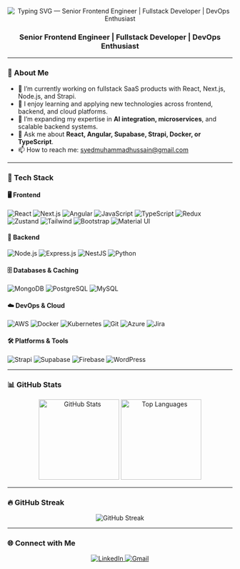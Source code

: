<p align="center">
  <img
    src="https://readme-typing-svg.demolab.com?font=Fira+Code&weight=500&size=32&duration=2000&pause=800&color=61DAFB&center=true&width=600&background=00000000&lines=Senior+Frontend+Engineer;Fullstack+Developer;DevOps+Enthusiast"
    alt="Typing SVG — Senior Frontend Engineer | Fullstack Developer | DevOps Enthusiast"
  />
</p>

<h3 align="center">Senior Frontend Engineer | Fullstack Developer | DevOps Enthusiast</h3>

---

### 🚀 About Me

- 🔭 I’m currently working on fullstack SaaS products with React, Next.js, Node.js, and Strapi.
- 🧠 I enjoy learning and applying new technologies across frontend, backend, and cloud platforms.
- 🌱 I’m expanding my expertise in **AI integration, microservices**, and scalable backend systems.
- 💬 Ask me about **React, Angular, Supabase, Strapi, Docker, or TypeScript**.
- 📫 How to reach me: [syedmuhammadhussain@gmail.com](mailto:syedmuhammadhussain@gmail.com)

---

### 🧰 Tech Stack

#### 🖥️ Frontend
![React](https://img.shields.io/badge/-React-61DAFB?logo=react&logoColor=000)
![Next.js](https://img.shields.io/badge/-Next.js-000000?logo=nextdotjs)
![Angular](https://img.shields.io/badge/-Angular-DD0031?logo=angular&logoColor=fff)
![JavaScript](https://img.shields.io/badge/-JavaScript-F7DF1E?logo=javascript&logoColor=000)
![TypeScript](https://img.shields.io/badge/-TypeScript-3178C6?logo=typescript&logoColor=fff)
![Redux](https://img.shields.io/badge/-Redux-764ABC?logo=redux&logoColor=fff)
![Zustand](https://img.shields.io/badge/-Zustand-000000?logo=zustand&logoColor=white)
![Tailwind](https://img.shields.io/badge/-Tailwind%20CSS-38B2AC?logo=tailwindcss&logoColor=white)
![Bootstrap](https://img.shields.io/badge/-Bootstrap-7952B3?logo=bootstrap&logoColor=fff)
![Material UI](https://img.shields.io/badge/-MUI-007FFF?logo=mui&logoColor=white)

#### 🧪 Backend
![Node.js](https://img.shields.io/badge/-Node.js-339933?logo=node.js&logoColor=white)
![Express.js](https://img.shields.io/badge/-Express.js-000000?logo=express&logoColor=white)
![NestJS](https://img.shields.io/badge/-NestJS-E0234E?logo=nestjs&logoColor=white)
![Python](https://img.shields.io/badge/-Python-3776AB?logo=python&logoColor=white)

#### 🗄️ Databases & Caching
![MongoDB](https://img.shields.io/badge/-MongoDB-47A248?logo=mongodb&logoColor=white)
![PostgreSQL](https://img.shields.io/badge/-PostgreSQL-336791?logo=postgresql&logoColor=white)
![MySQL](https://img.shields.io/badge/-MySQL-4479A1?logo=mysql&logoColor=white)

#### ☁️ DevOps & Cloud
![AWS](https://img.shields.io/badge/-AWS-232F3E?logo=amazon-aws&logoColor=white)
![Docker](https://img.shields.io/badge/-Docker-2496ED?logo=docker&logoColor=white)
![Kubernetes](https://img.shields.io/badge/-Kubernetes-326CE5?logo=kubernetes&logoColor=white)
![Git](https://img.shields.io/badge/-Git-F05032?logo=git&logoColor=white)
![Azure](https://img.shields.io/badge/-Azure-0078D4?logo=microsoftazure&logoColor=white)
![Jira](https://img.shields.io/badge/-Jira-0052CC?logo=jira&logoColor=white)

#### 🛠️ Platforms & Tools
![Strapi](https://img.shields.io/badge/-Strapi-4945FF?logo=strapi&logoColor=white)
![Supabase](https://img.shields.io/badge/-Supabase-3ECF8E?logo=supabase&logoColor=white)
![Firebase](https://img.shields.io/badge/-Firebase-FFCA28?logo=firebase&logoColor=white)
![WordPress](https://img.shields.io/badge/-WordPress-21759B?logo=wordpress&logoColor=white)

---

### 📊 GitHub Stats

<div align="center">
  <img src="https://github-readme-stats.vercel.app/api?username=syedmuhammadhussain&show_icons=true&theme=radical&hide_title=false" alt="GitHub Stats" height="180px"/>
  <img src="https://github-readme-stats.vercel.app/api/top-langs/?username=syedmuhammadhussain&layout=compact&theme=radical" alt="Top Languages" height="180px"/>
</div>

---

### 🔥 GitHub Streak

<p align="center">
  <img src="https://syedmuhammadhussain-streak-stats.vercel.app/?user=syedmuhammadhussain&theme=radical&hide_border=false" alt="GitHub Streak"/>
</p>

---

### 🌐 Connect with Me

<p align="center">
  <a href="https://linkedin.com/in/syedmuhammadhussain" target="_blank">
    <img src="https://img.shields.io/badge/-LinkedIn-0A66C2?logo=linkedin&logoColor=white" alt="LinkedIn"/>
  </a>
  <a href="mailto:syedmuhammadhussain@gmail.com">
    <img src="https://img.shields.io/badge/-Gmail-D14836?logo=gmail&logoColor=white" alt="Gmail"/>
  </a>
</p>
